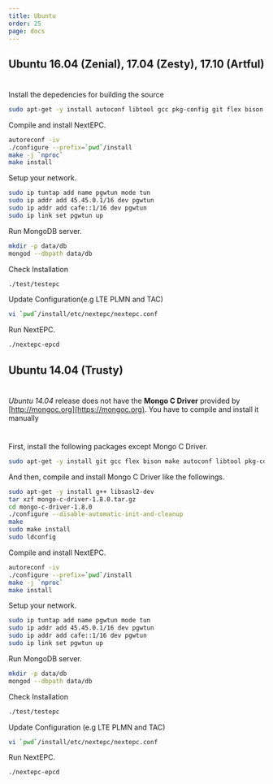```yaml
---
title: Ubuntu
order: 25
page: docs
---
```


## Ubuntu 16.04 (Zenial), 17.04 (Zesty), 17.10 (Artful)

#
Install the depedencies for building the source
```bash
sudo apt-get -y install autoconf libtool gcc pkg-config git flex bison mongodb libsctp-dev libgnutls28-dev libgcrypt-dev libssl-dev libmongoc-dev libbson-dev libyaml-dev
```

Compile and install NextEPC.
```bash
autoreconf -iv
./configure --prefix=`pwd`/install
make -j `nproc`
make install
```

Setup your network.
```bash
sudo ip tuntap add name pgwtun mode tun
sudo ip addr add 45.45.0.1/16 dev pgwtun
sudo ip addr add cafe::1/16 dev pgwtun
sudo ip link set pgwtun up
```

Run MongoDB server.
```bash
mkdir -p data/db
mongod --dbpath data/db
```

Check Installation
```bash
./test/testepc
```

Update Configuration(e.g LTE PLMN and TAC)
```bash
vi `pwd`/install/etc/nextepc/nextepc.conf
```

Run NextEPC.
```bash
./nextepc-epcd
```


## Ubuntu 14.04 (Trusty)

#
_Ubuntu 14.04_ release does not have the **Mongo C Driver** provided by [http://mongoc.org](https://mongoc.org). You have to compile and install it manually

#
First, install the following packages except Mongo C Driver.

```bash
sudo apt-get -y install git gcc flex bison make autoconf libtool pkg-config mongodb libsctp-dev libssl-dev libgnutls-dev libidn11-dev libyaml-dev
```

And then, compile and install Mongo C Driver like the followings.
```bash
sudo apt-get -y install g++ libsasl2-dev
tar xzf mongo-c-driver-1.8.0.tar.gz
cd mongo-c-driver-1.8.0
./configure --disable-automatic-init-and-cleanup
make
sudo make install
sudo ldconfig
```

Compile and install NextEPC.
```bash
autoreconf -iv
./configure --prefix=`pwd`/install
make -j `nproc`
make install
```

Setup your network.
```bash
sudo ip tuntap add name pgwtun mode tun
sudo ip addr add 45.45.0.1/16 dev pgwtun
sudo ip addr add cafe::1/16 dev pgwtun
sudo ip link set pgwtun up
```

Run MongoDB server.
```bash
mkdir -p data/db
mongod --dbpath data/db
```

Check Installation
```bash
./test/testepc
```

Update Configuration (e.g LTE PLMN and TAC)
```bash
vi `pwd`/install/etc/nextepc/nextepc.conf
```

Run NextEPC.
```bash
./nextepc-epcd
```

